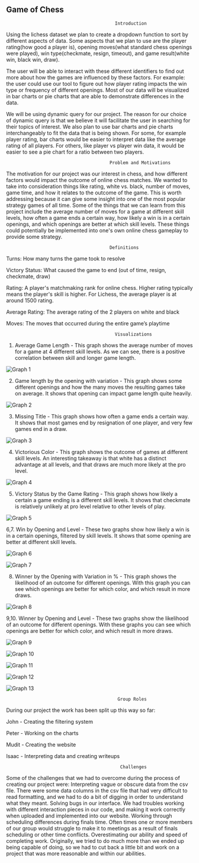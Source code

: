 ## Game of Chess  


                                             Introduction

Using the lichess dataset we plan to create a dropdown function to sort by different aspects of data. Some aspects that we plan to use are the player rating(how good a player is), opening moves(what standard chess openings were played), win type(checkmate, resign, timeout), and game result(white win, black win, draw). 

The user will be able to interact with these different identifiers to find out more about how the games are influenced by these factors. For example: the user could use our tool to figure out how player rating impacts the win type or frequency of different openings. Most of our data will be visualized in bar charts or pie charts that are able to demonstrate differences in the data. 

We will be using dynamic query for our project. The reason for our choice of dynamic query is that we believe it will facilitate the user in searching for their topics of interest. We also plan to use bar charts and pie charts interchangeably to fit the data that is being shown. For some, for example player rating, bar charts would be easier to interpret data like the average rating of all players. For others, like player vs player win data, it would be easier to see a pie chart for a ratio between two players.



                                           Problem and Motivations

The motivation for our project was our interest in chess, and how different factors would impact the outcome of online chess matches. We wanted to take into consideration things like rating, white vs. black, number of moves, game time, and how it relates to the outcome of the game. This is worth addressing because it can give some insight into one of the most popular strategy games of all time. Some of the things that we can learn from this project include the average number of moves for a game at different skill levels, how often a game ends a certain way, how likely a win is in a certain openings, and which openings are better at which skill levels. These things could potentially be implemented into one's own online chess gameplay to provide some strategy. 


                                           Definitions
                                           
Turns: How many turns the game took to resolve

Victory Status: What caused the game to end (out of time, resign, checkmate, draw)

Rating: A player's matchmaking rank for online chess. Higher rating typically means the player's skill is higher. For Lichess, the average player is at around 1500 rating.

Average Rating: The average rating of the 2 players on white and black

Moves: The moves that occurred during the entire game’s playtime






                                             Visualizations
 1. Average Game Length - This graph shows the average number of moves for a game at 4 different skill levels. As we can see, there is a positive correlation between skill and longer game length. 
                        
![Graph 1](docs/assets/1.jpg)


2. Game length by the opening with variation - This graph shows some different openings and how the many moves the resulting games take on average. It shows that opening can impact game length quite heavily.

![Graph 2](docs/assets/2.jpg)


3. Missing Title - This graph shows how often a game ends a certain way. It shows that most games end by resignation of one player, and very few games end in a draw. 

![Graph 3](docs/assets/3.jpg)


4. Victorious Color - This graph shows the outcome of games at different skill levels. An interesting takeaway is that white has a distinct advantage at all levels, and that draws are much more likely at the pro level.

![Graph 4](docs/assets/4.jpg)


5. Victory Status by the Game Rating - This graph shows how likely a certain a game ending is a different skill levels. It shows that checkmate is relatively unlikely at pro level relative to other levels of play. 

![Graph 5](docs/assets/5.jpg)


6,7. Win by Opening and Level - These two graphs show how likely a win is in a certain openings, filtered by skill levels. It shows that some opening are better at different skill levels. 

![Graph 6](docs/assets/6.jpg)

![Graph 7](docs/assets/7.jpg)


8. Winner by the Opening with Variation in % - This graph shows the likelihood of an outcome for different openings. With this graph you can see which openings are better for which color, and which result in more draws. 

![Graph 8](docs/assets/8.jpg)

9,10. Winner by Opening and Level - These two graphs show the likelihood of an outcome for different openings. With these graphs you can see which openings are better for which color, and which result in more draws.

![Graph 9](docs/assets/9.jpg)

![Graph 10](docs/assets/10.jpg)



![Graph 11](docs/assets/11.jpg)



![Graph 12](docs/assets/12.jpg)



![Graph 13](docs/assets/13.jpg)






                                              Group Roles
                                                                  
During our project the work has been split up this way so far:

John - Creating the filtering system

Peter - Working on the charts

Mudit - Creating the website

Isaac - Interpreting data and creating writeups

                                                                  
                                               Challenges
                                               
Some of the challenges that we had to overcome during the process of creating our project were:
Interpreting vague or obscure data from the csv file. There were some data columns in the csv file that had very difficult to read formatting, and we had to do a bit of digging in order to understand what they meant. 
Solving bugs in our interface. We had troubles working with different interaction pieces in our code, and making it work correctly when uploaded and implemented into our website.
Working through scheduling differences during finals time. Often times one or more members of our group would struggle to make it to meetings as a result of finals scheduling or other time conflicts. 
Overestimating our ability and speed of completing work. Originally, we tried to do much more than we ended up being capable of doing, so we had to cut back a little bit and work on a project that was more reasonable and within our abilities. 
                                                                  
                                                                  
                                                                  
                                                                  
                                                                  
